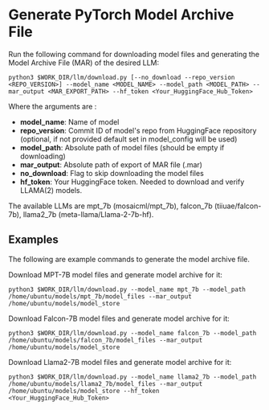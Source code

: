 # Generate PyTorch Model Archive File
Run the following command for downloading model files and generating the Model Archive File (MAR) of the desired LLM: 
```
python3 $WORK_DIR/llm/download.py [--no_download --repo_version <REPO_VERSION>] --model_name <MODEL_NAME> --model_path <MODEL_PATH> --mar_output <MAR_EXPORT_PATH> --hf_token <Your_HuggingFace_Hub_Token>
```
Where the arguments are : 

- **model_name**:      Name of model
- **repo_version**:    Commit ID of model's repo from HuggingFace repository (optional, if not provided default set in model_config will be used)
- **model_path**:      Absolute path of model files (should be empty if downloading)
- **mar_output**:      Absolute path of export of MAR file (.mar)
- **no_download**:     Flag to skip downloading the model files
- **hf_token**:        Your HuggingFace token. Needed to download and verify LLAMA(2) models.

The available LLMs are mpt_7b (mosaicml/mpt_7b), falcon_7b (tiiuae/falcon-7b), llama2_7b (meta-llama/Llama-2-7b-hf).

## Examples
The following are example commands to generate the model archive file.

Download MPT-7B model files and generate model archive for it:
```
python3 $WORK_DIR/llm/download.py --model_name mpt_7b --model_path /home/ubuntu/models/mpt_7b/model_files --mar_output /home/ubuntu/models/model_store
```
Download Falcon-7B model files and generate model archive for it:
```
python3 $WORK_DIR/llm/download.py --model_name falcon_7b --model_path /home/ubuntu/models/falcon_7b/model_files --mar_output /home/ubuntu/models/model_store
```
Download Llama2-7B model files and generate model archive for it:
```
python3 $WORK_DIR/llm/download.py --model_name llama2_7b --model_path /home/ubuntu/models/llama2_7b/model_files --mar_output /home/ubuntu/models/model_store --hf_token <Your_HuggingFace_Hub_Token>
```